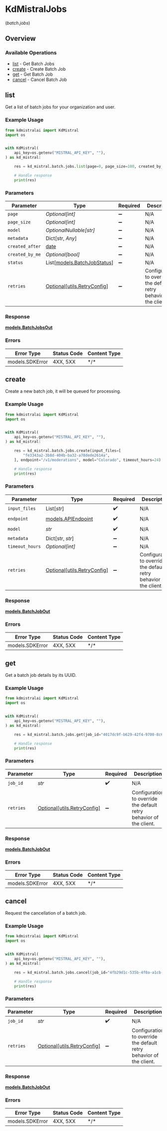 # KdMistralJobs
(*batch.jobs*)

## Overview

### Available Operations

* [list](#list) - Get Batch Jobs
* [create](#create) - Create Batch Job
* [get](#get) - Get Batch Job
* [cancel](#cancel) - Cancel Batch Job

## list

Get a list of batch jobs for your organization and user.

### Example Usage

<!-- UsageSnippet language="python" operationID="jobs_api_routes_batch_get_batch_jobs" method="get" path="/v1/batch/jobs" -->
```python
from kdmistralai import KdMistral
import os


with KdMistral(
    api_key=os.getenv("MISTRAL_API_KEY", ""),
) as kd_mistral:

    res = kd_mistral.batch.jobs.list(page=0, page_size=100, created_by_me=False)

    # Handle response
    print(res)

```

### Parameters

| Parameter                                                            | Type                                                                 | Required                                                             | Description                                                          |
| -------------------------------------------------------------------- | -------------------------------------------------------------------- | -------------------------------------------------------------------- | -------------------------------------------------------------------- |
| `page`                                                               | *Optional[int]*                                                      | :heavy_minus_sign:                                                   | N/A                                                                  |
| `page_size`                                                          | *Optional[int]*                                                      | :heavy_minus_sign:                                                   | N/A                                                                  |
| `model`                                                              | *OptionalNullable[str]*                                              | :heavy_minus_sign:                                                   | N/A                                                                  |
| `metadata`                                                           | Dict[str, *Any*]                                                     | :heavy_minus_sign:                                                   | N/A                                                                  |
| `created_after`                                                      | [date](https://docs.python.org/3/library/datetime.html#date-objects) | :heavy_minus_sign:                                                   | N/A                                                                  |
| `created_by_me`                                                      | *Optional[bool]*                                                     | :heavy_minus_sign:                                                   | N/A                                                                  |
| `status`                                                             | List[[models.BatchJobStatus](../../models/batchjobstatus.md)]        | :heavy_minus_sign:                                                   | N/A                                                                  |
| `retries`                                                            | [Optional[utils.RetryConfig]](../../models/utils/retryconfig.md)     | :heavy_minus_sign:                                                   | Configuration to override the default retry behavior of the client.  |

### Response

**[models.BatchJobsOut](../../models/batchjobsout.md)**

### Errors

| Error Type      | Status Code     | Content Type    |
| --------------- | --------------- | --------------- |
| models.SDKError | 4XX, 5XX        | \*/\*           |

## create

Create a new batch job, it will be queued for processing.

### Example Usage

<!-- UsageSnippet language="python" operationID="jobs_api_routes_batch_create_batch_job" method="post" path="/v1/batch/jobs" -->
```python
from kdmistralai import KdMistral
import os


with KdMistral(
    api_key=os.getenv("MISTRAL_API_KEY", ""),
) as kd_mistral:

    res = kd_mistral.batch.jobs.create(input_files=[
        "fe3343a2-3b8d-404b-ba32-a78dede2614a",
    ], endpoint="/v1/moderations", model="Colorado", timeout_hours=24)

    # Handle response
    print(res)

```

### Parameters

| Parameter                                                           | Type                                                                | Required                                                            | Description                                                         |
| ------------------------------------------------------------------- | ------------------------------------------------------------------- | ------------------------------------------------------------------- | ------------------------------------------------------------------- |
| `input_files`                                                       | List[*str*]                                                         | :heavy_check_mark:                                                  | N/A                                                                 |
| `endpoint`                                                          | [models.APIEndpoint](../../models/apiendpoint.md)                   | :heavy_check_mark:                                                  | N/A                                                                 |
| `model`                                                             | *str*                                                               | :heavy_check_mark:                                                  | N/A                                                                 |
| `metadata`                                                          | Dict[str, *str*]                                                    | :heavy_minus_sign:                                                  | N/A                                                                 |
| `timeout_hours`                                                     | *Optional[int]*                                                     | :heavy_minus_sign:                                                  | N/A                                                                 |
| `retries`                                                           | [Optional[utils.RetryConfig]](../../models/utils/retryconfig.md)    | :heavy_minus_sign:                                                  | Configuration to override the default retry behavior of the client. |

### Response

**[models.BatchJobOut](../../models/batchjobout.md)**

### Errors

| Error Type      | Status Code     | Content Type    |
| --------------- | --------------- | --------------- |
| models.SDKError | 4XX, 5XX        | \*/\*           |

## get

Get a batch job details by its UUID.

### Example Usage

<!-- UsageSnippet language="python" operationID="jobs_api_routes_batch_get_batch_job" method="get" path="/v1/batch/jobs/{job_id}" -->
```python
from kdmistralai import KdMistral
import os


with KdMistral(
    api_key=os.getenv("MISTRAL_API_KEY", ""),
) as kd_mistral:

    res = kd_mistral.batch.jobs.get(job_id="4017dc9f-b629-42f4-9700-8c681b9e7f0f")

    # Handle response
    print(res)

```

### Parameters

| Parameter                                                           | Type                                                                | Required                                                            | Description                                                         |
| ------------------------------------------------------------------- | ------------------------------------------------------------------- | ------------------------------------------------------------------- | ------------------------------------------------------------------- |
| `job_id`                                                            | *str*                                                               | :heavy_check_mark:                                                  | N/A                                                                 |
| `retries`                                                           | [Optional[utils.RetryConfig]](../../models/utils/retryconfig.md)    | :heavy_minus_sign:                                                  | Configuration to override the default retry behavior of the client. |

### Response

**[models.BatchJobOut](../../models/batchjobout.md)**

### Errors

| Error Type      | Status Code     | Content Type    |
| --------------- | --------------- | --------------- |
| models.SDKError | 4XX, 5XX        | \*/\*           |

## cancel

Request the cancellation of a batch job.

### Example Usage

<!-- UsageSnippet language="python" operationID="jobs_api_routes_batch_cancel_batch_job" method="post" path="/v1/batch/jobs/{job_id}/cancel" -->
```python
from kdmistralai import KdMistral
import os


with KdMistral(
    api_key=os.getenv("MISTRAL_API_KEY", ""),
) as kd_mistral:

    res = kd_mistral.batch.jobs.cancel(job_id="4fb29d1c-535b-4f0a-a1cb-2167f86da569")

    # Handle response
    print(res)

```

### Parameters

| Parameter                                                           | Type                                                                | Required                                                            | Description                                                         |
| ------------------------------------------------------------------- | ------------------------------------------------------------------- | ------------------------------------------------------------------- | ------------------------------------------------------------------- |
| `job_id`                                                            | *str*                                                               | :heavy_check_mark:                                                  | N/A                                                                 |
| `retries`                                                           | [Optional[utils.RetryConfig]](../../models/utils/retryconfig.md)    | :heavy_minus_sign:                                                  | Configuration to override the default retry behavior of the client. |

### Response

**[models.BatchJobOut](../../models/batchjobout.md)**

### Errors

| Error Type      | Status Code     | Content Type    |
| --------------- | --------------- | --------------- |
| models.SDKError | 4XX, 5XX        | \*/\*           |